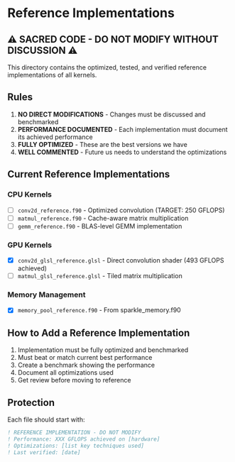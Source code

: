 # Reference Implementations

## ⚠️ SACRED CODE - DO NOT MODIFY WITHOUT DISCUSSION ⚠️

This directory contains the optimized, tested, and verified reference implementations of all kernels.

## Rules

1. **NO DIRECT MODIFICATIONS** - Changes must be discussed and benchmarked
2. **PERFORMANCE DOCUMENTED** - Each implementation must document its achieved performance
3. **FULLY OPTIMIZED** - These are the best versions we have
4. **WELL COMMENTED** - Future us needs to understand the optimizations

## Current Reference Implementations

### CPU Kernels
- [ ] `conv2d_reference.f90` - Optimized convolution (TARGET: 250 GFLOPS)
- [ ] `matmul_reference.f90` - Cache-aware matrix multiplication
- [ ] `gemm_reference.f90` - BLAS-level GEMM implementation

### GPU Kernels  
- [x] `conv2d_glsl_reference.glsl` - Direct convolution shader (493 GFLOPS achieved)
- [ ] `matmul_glsl_reference.glsl` - Tiled matrix multiplication

### Memory Management
- [x] `memory_pool_reference.f90` - From sparkle_memory.f90

## How to Add a Reference Implementation

1. Implementation must be fully optimized and benchmarked
2. Must beat or match current best performance
3. Create a benchmark showing the performance
4. Document all optimizations used
5. Get review before moving to reference

## Protection

Each file should start with:
```fortran
! REFERENCE IMPLEMENTATION - DO NOT MODIFY
! Performance: XXX GFLOPS achieved on [hardware]
! Optimizations: [list key techniques used]
! Last verified: [date]
```